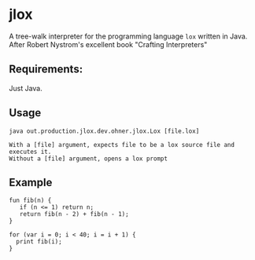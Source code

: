 # jlox
A tree-walk interpreter for the programming language `lox` written in Java.
After Robert Nystrom's excellent book "Crafting Interpreters"

## Requirements: 
Just Java. 

## Usage
```
java out.production.jlox.dev.ohner.jlox.Lox [file.lox]

With a [file] argument, expects file to be a lox source file and executes it.
Without a [file] argument, opens a lox prompt
```

## Example
```
fun fib(n) {
   if (n <= 1) return n;
   return fib(n - 2) + fib(n - 1);
}

for (var i = 0; i < 40; i = i + 1) {
  print fib(i);
}
```
